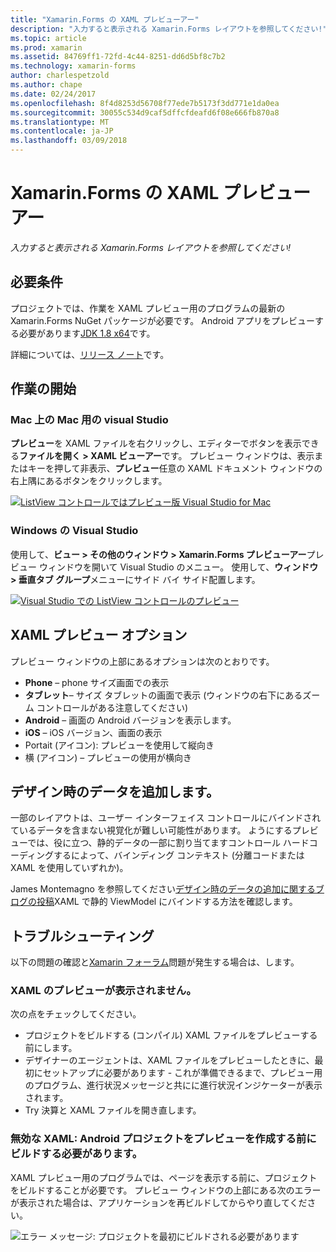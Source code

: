 ```yaml
---
title: "Xamarin.Forms の XAML プレビューアー"
description: "入力すると表示される Xamarin.Forms レイアウトを参照してください!"
ms.topic: article
ms.prod: xamarin
ms.assetid: 84769ff1-72fd-4c44-8251-dd6d5bf8c7b2
ms.technology: xamarin-forms
author: charlespetzold
ms.author: chape
ms.date: 02/24/2017
ms.openlocfilehash: 8f4d8253d56708f77ede7b5173f3dd771e1da0ea
ms.sourcegitcommit: 30055c534d9caf5dffcfdeafd6f08e666fb870a8
ms.translationtype: MT
ms.contentlocale: ja-JP
ms.lasthandoff: 03/09/2018
---
```

# <a name="xaml-previewer-for-xamarinforms"></a>Xamarin.Forms の XAML プレビューアー

_入力すると表示される Xamarin.Forms レイアウトを参照してください!_

## <a name="requirements"></a>必要条件

プロジェクトでは、作業を XAML プレビュー用のプログラムの最新の Xamarin.Forms NuGet パッケージが必要です。 Android アプリをプレビューする必要があります[JDK 1.8 x64](http://www.oracle.com/technetwork/java/javase/downloads/jdk8-downloads-2133151.html)です。

詳細については、[リリース ノート](https://developer.xamarin.com/releases/studio/xamarin.studio_6.2/xamarin.studio_6.2/#Xamarin_Forms_Previewer)です。

## <a name="getting-started"></a>作業の開始

### <a name="visual-studio-for-mac-on-mac"></a>Mac 上の Mac 用の visual Studio

**プレビュー**を XAML ファイルを右クリックし、エディターでボタンを表示できる**ファイルを開く > XAML ビューアー**です。 プレビュー ウィンドウは、表示またはキーを押して非表示、**プレビュー**任意の XAML ドキュメント ウィンドウの右上隅にあるボタンをクリックします。

[![ListView コントロールではプレビュー版 Visual Studio for Mac](xaml-previewer-images/xamlp-list-sml.png "Mac 用の Visual Studio でのフォーム プレビューアー")](xaml-previewer-images/xamlp-list.png#lightbox "Mac 用の Visual Studio でのフォーム プレビューアー")

### <a name="visual-studio-on-windows"></a>Windows の Visual Studio

使用して、**ビュー > その他のウィンドウ > Xamarin.Forms プレビューアー**プレビュー ウィンドウを開いて Visual Studio のメニュー。 使用して、**ウィンドウ > 垂直タブ グループ**メニューにサイド バイ サイド配置します。

[![Visual Studio での ListView コントロールのプレビュー](xaml-previewer-images/xamlp-list-vs-sml.png "Visual Studio でのフォーム プレビューアー")](xaml-previewer-images/xamlp-list-vs.png#lightbox "Visual Studio でのフォーム プレビューアー")

## <a name="xaml-preview-options"></a>XAML プレビュー オプション

プレビュー ウィンドウの上部にあるオプションは次のとおりです。

* **Phone** – phone サイズ画面での表示
* **タブレット**– サイズ タブレットの画面で表示 (ウィンドウの右下にあるズーム コントロールがある注意してください)
* **Android** – 画面の Android バージョンを表示します。
* **iOS** – iOS バージョン、画面の表示
* Portait (アイコン): プレビューを使用して縦向き
* 横 (アイコン) – プレビューの使用が横向き

## <a name="adding-design-time-data"></a>デザイン時のデータを追加します。

一部のレイアウトは、ユーザー インターフェイス コントロールにバインドされているデータを含まない視覚化が難しい可能性があります。 ようにするプレビューでは、役に立つ、静的データの一部に割り当てますコントロール ハードコーディングするによって、バインディング コンテキスト (分離コードまたは XAML を使用していずれか)。

James Montemagno を参照してください[デザイン時のデータの追加に関するブログの投稿](http://motzcod.es/post/143702671962/xamarinforms-xaml-previewer-design-time-data)XAML で静的 ViewModel にバインドする方法を確認します。

## <a name="troubleshooting"></a>トラブルシューティング

以下の問題の確認と[Xamarin フォーラム](https://forums.xamarin.com/categories/xamarin-forms)問題が発生する場合は、します。

### <a name="xaml-preview-isnt-showing"></a>XAML のプレビューが表示されません。

次の点をチェックしてください。

* プロジェクトをビルドする (コンパイル) XAML ファイルをプレビューする前にします。
* デザイナーのエージェントは、XAML ファイルをプレビューしたときに、最初にセットアップに必要があります - これが準備できるまで、プレビュー用のプログラム、進行状況メッセージと共にに進行状況インジケーターが表示されます。
* Try 決算と XAML ファイルを開き直します。

### <a name="invalid-xaml-the-android-project-needs-to-built-before-preview-can-be-created"></a>無効な XAML: Android プロジェクトをプレビューを作成する前にビルドする必要があります。

XAML プレビュー用のプログラムでは、ページを表示する前に、プロジェクトをビルドすることが必要です。
プレビュー ウィンドウの上部にある次のエラーが表示された場合は、アプリケーションを再ビルドしてからやり直してください。

![エラー メッセージ: プロジェクトを最初にビルドされる必要があります](xaml-previewer-images/error-not-built-sml.png "エラー メッセージ: プロジェクトをリビルドします")
